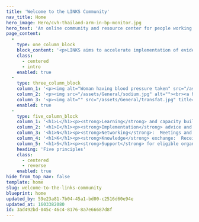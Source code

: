 ```yaml
---
title: 'Welcome to the LINKS Community'
nav_title: Home
hero_image: Hero/cvh-thailand-arm-in-bp-monitor.jpg
hero_text: 'An online community and resource center for people working to improve cardiovascular health across the globe'
page_content:
  -
    type: one_column_block
    block_content: '<p>LINKS aims to accelerate implementation of evidence-based strategies targeting 3 key interventions:</p>'
    class:
      - centered
      - intro
    enabled: true
  -
    type: three_column_block
    column_1: '<p><img alt="Woman having blood pressure taken" src="/assets/General/bp-2.jpg" title=""><br><a href="https://www.linkscommunity.org/about/#hypertension">Hypertension Control</a></p>'
    column_2: '<p><img src="/assets/General/sodium.jpg" alt=""><br><a href="/about/#sodium">Salt reduction</a></p>'
    column_3: '<p><img alt="" src="/assets/General/transfat.jpg" title=""><br><a href="/about/#transfat">Elimination of artificial trans fat</a></p>'
    enabled: true
  -
    type: five_column_block
    column_1: '<h1>L</h1><p><strong>Learning</strong> and capacity building:  Periodic webinars and meetings, technical resources and annotated bibliographies</p>'
    column_2: '<h1>I</h1><p><strong>Implementation</strong> advice and tools:  Access programmatic mentors and standardized tools for cardiovascular health and related monitoring, surveillance and training</p>'
    column_3: '<h1>N</h1><p><strong>Networking</strong>:  Meetings and contact with other LINKS members</p>'
    column_4: '<h1>K</h1><p><strong>Knowledge</strong> exchange:  Receive and share advice and consultation from/with content experts via peer-to-peer exchange</p>'
    column_5: '<h1>S</h1><p><strong>Support</strong> for eligible organizations in low- and middle-income countries:  Limited technical assistance and/or one-time grants to improve in-country progress toward improving cardiovascular health</p>'
    heading: 'Five principles'
    class:
      - centered
      - reverse
    enabled: true
hide_from_top_nav: false
template: home
slug: welcome-to-the-links-community
blueprint: home
updated_by: 59e23a81-7b04-45a1-bd00-c2516d60e94e
updated_at: 1603382080
id: 3ad492bd-045c-46c4-8176-8a7e66687d8f
---
```

